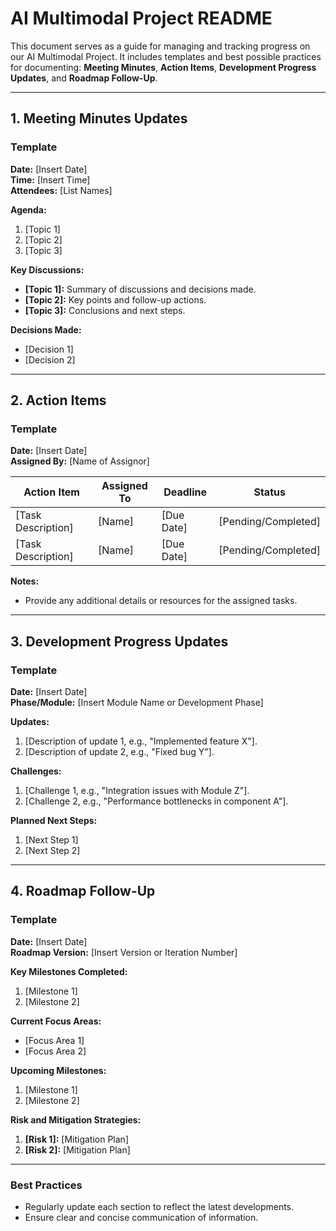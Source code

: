 


# AI Multimodal Project README

This document serves as a guide for managing and tracking progress on our AI Multimodal Project. 
It includes templates and best possible practices for documenting:
**Meeting Minutes**, **Action Items**, **Development Progress Updates**, and **Roadmap Follow-Up**.

---

## 1. Meeting Minutes Updates

### Template
**Date:** [Insert Date]  
**Time:** [Insert Time]  
**Attendees:** [List Names]  

**Agenda:**  
1. [Topic 1]
2. [Topic 2]
3. [Topic 3]

**Key Discussions:**  
- **[Topic 1]:** Summary of discussions and decisions made.
- **[Topic 2]:** Key points and follow-up actions.
- **[Topic 3]:** Conclusions and next steps.

**Decisions Made:**  
- [Decision 1]  
- [Decision 2]  

---

## 2. Action Items

### Template
**Date:** [Insert Date]  
**Assigned By:** [Name of Assignor]  

| **Action Item**         | **Assigned To** | **Deadline**   | **Status** |
|--------------------------|-----------------|----------------|------------|
| [Task Description]      | [Name]          | [Due Date]     | [Pending/Completed] |
| [Task Description]      | [Name]          | [Due Date]     | [Pending/Completed] |

**Notes:**
- Provide any additional details or resources for the assigned tasks.

---

## 3. Development Progress Updates

### Template
**Date:** [Insert Date]  
**Phase/Module:** [Insert Module Name or Development Phase]  

**Updates:**  
1. [Description of update 1, e.g., "Implemented feature X"].
2. [Description of update 2, e.g., "Fixed bug Y"].

**Challenges:**  
1. [Challenge 1, e.g., "Integration issues with Module Z"].
2. [Challenge 2, e.g., "Performance bottlenecks in component A"].

**Planned Next Steps:**  
1. [Next Step 1]
2. [Next Step 2]

---

## 4. Roadmap Follow-Up

### Template
**Date:** [Insert Date]  
**Roadmap Version:** [Insert Version or Iteration Number]  

**Key Milestones Completed:**  
1. [Milestone 1]
2. [Milestone 2]

**Current Focus Areas:**  
- [Focus Area 1]
- [Focus Area 2]

**Upcoming Milestones:**  
1. [Milestone 1]
2. [Milestone 2]

**Risk and Mitigation Strategies:**  
1. **[Risk 1]:** [Mitigation Plan]
2. **[Risk 2]:** [Mitigation Plan]

---

### Best Practices
- Regularly update each section to reflect the latest developments.
- Ensure clear and concise communication of information.
